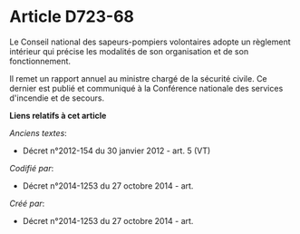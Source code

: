 # Article D723-68

Le Conseil national des sapeurs-pompiers volontaires adopte un règlement intérieur qui précise les modalités de son
organisation et de son fonctionnement.

Il remet un rapport annuel au ministre chargé de la sécurité civile. Ce dernier est publié et communiqué à la Conférence
nationale des services d'incendie et de secours.

**Liens relatifs à cet article**

_Anciens textes_:

  - Décret n°2012-154 du 30 janvier 2012 - art. 5 (VT)

_Codifié par_:

  - Décret n°2014-1253 du 27 octobre 2014 - art.

_Créé par_:

  - Décret n°2014-1253 du 27 octobre 2014 - art.
